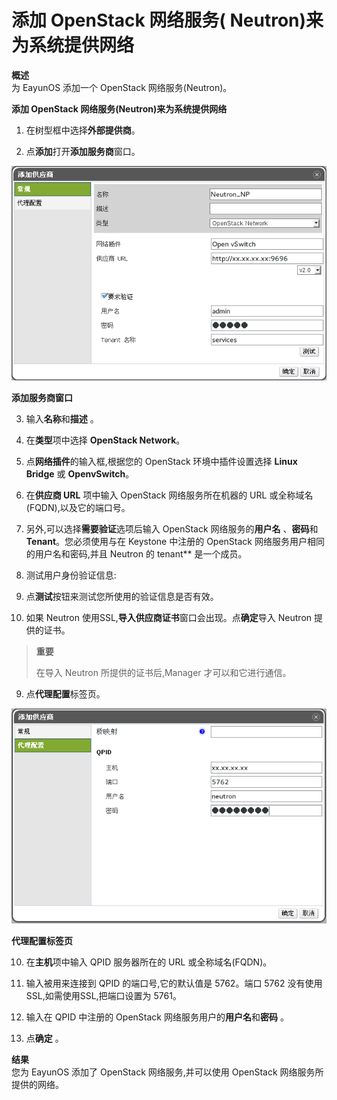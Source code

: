 # 添加 OpenStack 网络服务( Neutron)来为系统提供网络

**概述**<br/>
为 EayunOS 添加一个 OpenStack 网络服务(Neutron)。

**添加 OpenStack 网络服务(Neutron)来为系统提供网络**

1. 在树型框中选择**外部提供商**。

2. 点**添加**打开**添加服务商**窗口。

 ![The Add Provider Window Neutron](../images/External_Providers_the_add_provider_window_neutron.png)

 **添加服务商窗口**

3. 输入**名称**和**描述** 。

4. 在**类型**项中选择 **OpenStack Network**。

5. 点**网络插件**的输入框,根据您的 OpenStack 环境中插件设置选择 **Linux Bridge** 或 **OpenvSwitch**。

6. 在**供应商 URL** 项中输入 OpenStack 网络服务所在机器的 URL 或全称域名(FQDN),以及它的端口号。

7. 另外,可以选择**需要验证**选项后输入 OpenStack 网络服务的**用户名** 、**密码**和**Tenant**。您必须使用与在 Keystone 中注册的 OpenStack 网络服务用户相同的用户名和密码,并且 Neutron 的 tenant**
是一个成员。

8. 测试用户身份验证信息:

  1. 点**测试**按钮来测试您所使用的验证信息是否有效。

  2. 如果 Neutron 使用SSL,**导入供应商证书**窗口会出现。点**确定**导入 Neutron 提供的证书。

  > **重要**
  >
  > 在导入 Neutron 所提供的证书后,Manager 才可以和它进行通信。

9. 点**代理配置**标签页。

 ![The Agent Configuration Tab](../images/External_Providers_the_agent_configuration_tab.png)

 **代理配置标签页**

10. 在**主机**项中输入 QPID 服务器所在的 URL 或全称域名(FQDN)。

11. 输入被用来连接到 QPID 的端口号,它的默认值是 5762。端口 5762 没有使用 SSL,如需使用SSL,把端口设置为 5761。

12. 输入在 QPID 中注册的 OpenStack 网络服务用户的**用户名**和**密码** 。

13. 点**确定** 。

**结果**<br/>
您为 EayunOS 添加了 OpenStack 网络服务,并可以使用 OpenStack 网络服务所提供的网络。
